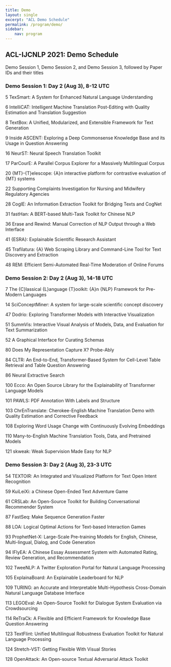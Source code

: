 ```yaml
---
title: Demo 
layout: single
excerpt: "ACL Demo Schedule"
permalink: /program/demo/
sidebar: 
    nav: program
---
```


## ACL-IJCNLP 2021: Demo Schedule 
Demo Session 1, Demo Session 2, and Demo Session 3, followed by Paper IDs and their titles

### Demo Session 1: Day 2 (Aug 3), 8-12 UTC

5 TexSmart: A System for Enhanced Natural Language Understanding

6 IntelliCAT: Intelligent Machine Translation Post-Editing with Quality Estimation and Translation Suggestion

8 TextBox: A Unified, Modularized, and Extensible Framework for Text Generation

9 Inside ASCENT: Exploring a Deep Commonsense Knowledge Base and its Usage in Question Answering

16 NeurST: Neural Speech Translation Toolkit

17 ParCourE: A Parallel Corpus Explorer for a Massively Multilingual Corpus

20 {MT}-{T}elescope: {A}n interactive platform for contrastive evaluation of {MT} systems

22 Supporting Complaints Investigation for Nursing and Midwifery Regulatory Agencies

28 CogIE: An Information Extraction Toolkit for Bridging Texts and CogNet

31 fastHan: A BERT-based Multi-Task Toolkit for Chinese NLP

36 Erase and Rewind: Manual Correction of NLP Output through a Web Interface

41 {ESRA}: Explainable Scientific Research Assistant

45 Trafilatura: {A} Web Scraping Library and Command-Line Tool for Text Discovery and Extraction

48 REM: Efficient Semi-Automated Real-Time Moderation of Online Forums

### Demo Session 2: Day 2 (Aug 3), 14-18 UTC

7 The {C}lassical {L}anguage {T}oolkit: {A}n {NLP} Framework for Pre-Modern Languages

14 SciConceptMiner: A system for large-scale scientific concept discovery

47 Dodrio: Exploring Transformer Models with Interactive Visualization

51 SummVis: Interactive Visual Analysis of Models, Data, and Evaluation for Text Summarization

52 A Graphical Interface for Curating Schemas

80 Does My Representation Capture X? Probe-Ably

84 CLTR: An End-to-End, Transformer-Based System for Cell-Level Table Retrieval and Table Question Answering

86 Neural Extractive Search

100 Ecco: An Open Source Library for the Explainability of Transformer Language Models

101 PAWLS: PDF Annotation With Labels and Structure

103 ChrEnTranslate: Cherokee-English Machine Translation Demo with Quality Estimation and Corrective Feedback

108 Exploring Word Usage Change with Continuously Evolving Embeddings

110 Many-to-English Machine Translation Tools, Data, and Pretrained Models

121 skweak: Weak Supervision Made Easy for NLP

### Demo Session 3: Day 2 (Aug 3), 23-3 UTC

54 TEXTOIR: An Integrated and Visualized Platform for Text Open Intent Recognition

59 KuiLeiXi: a Chinese Open-Ended Text Adventure Game

61 CRSLab: An Open-Source Toolkit for Building Conversational Recommender System

87 FastSeq: Make Sequence Generation Faster

88 LOA: Logical Optimal Actions for Text-based Interaction Games

93 ProphetNet-X: Large-Scale Pre-training Models for English, Chinese, Multi-lingual, Dialog, and Code Generation

94 IFlyEA: A Chinese Essay Assessment System with Automated Rating, Review Generation, and Recommendation

102 TweeNLP: A Twitter Exploration Portal for Natural Language Processing

105 ExplainaBoard: An Explainable Leaderboard for NLP

109 TURING: an Accurate and Interpretable Multi-Hypothesis Cross-Domain Natural Language Database Interface

113 LEGOEval: An Open-Source Toolkit for Dialogue System Evaluation via Crowdsourcing

114 ReTraCk: A Flexible and Efficient Framework for Knowledge Base Question Answering

123 TextFlint: Unified Multilingual Robustness Evaluation Toolkit for Natural Language Processing

124 Stretch-VST: Getting Flexible With Visual Stories

128 OpenAttack: An Open-source Textual Adversarial Attack Toolkit

